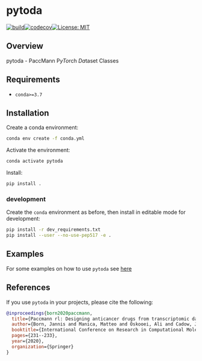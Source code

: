 # pytoda
[![build](https://github.com/PaccMann/paccmann_datasets/workflows/build/badge.svg)](https://github.com/PaccMann/paccmann_datasets/actions)[![codecov](https://codecov.io/gh/PaccMann/paccmann_datasets/branch/master/graph/badge.svg?token=C10ICE7S0Q)](https://codecov.io/gh/PaccMann/paccmann_datasets)[![License: MIT](https://img.shields.io/badge/License-MIT-yellow.svg)](https://opensource.org/licenses/MIT)

## Overview

pytoda - PaccMann P*yTo*rch *Da*taset Classes

## Requirements

- `conda>=3.7`

## Installation

Create a conda environment:

```sh
conda env create -f conda.yml
```

Activate the environment:

```sh
conda activate pytoda
```

Install:

```sh
pip install .
```

### development

Create the `conda` environment as before, then install in editable mode for development:

```sh
pip install -r dev_requirements.txt
pip install --user --no-use-pep517 -e .
```

## Examples

For some examples on how to use `pytoda` see [here](./examples)

## References

If you use `pytoda` in your projects, please cite the following:

```bib
@inproceedings{born2020paccmann,
  title={Paccmann rl: Designing anticancer drugs from transcriptomic data via reinforcement learning},
  author={Born, Jannis and Manica, Matteo and Oskooei, Ali and Cadow, Joris and Mart{\'\i}nez, Mar{\'\i}a Rodr{\'\i}guez},
  booktitle={International Conference on Research in Computational Molecular Biology},
  pages={231--233},
  year={2020},
  organization={Springer}
}
```
